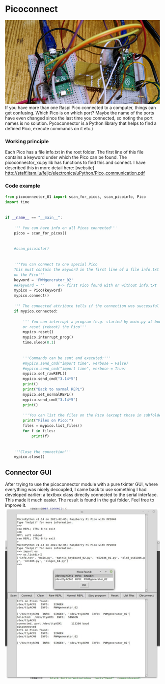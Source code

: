 # Picoconnect
![Picture](2picos.png)
If you have more than one Raspi Pico connected to a computer, things can get confusing. Which Pico is on which port?
Maybe the name of the ports have even changed since the last time you connected, so noting the port names is no solution.
Pycoconnector is a Python library that helps to find  a defined Pico, execute commands on it etc.)

### Working principle
Each Pico has a file info.txt in the root folder. The first line of this file contains a keyword under which the Pico can be found. The picoconnector_xx.py lib has functions to find this and connect.
I have described this in more detail here:
[website] http://staff.ltam.lu/feljc/electronics/uPython/Pico_communication.pdf

### Code example
```python
from picoconnector_01 import scan_for_picos, scan_picoinfo, Pico
import time


if __name__ == "__main__":
    
    ''' You can have info on all Picos connected'''
    picos = scan_for_picos()
    
    
    #scan_picoinfo()
    
    
    '''You can connect to one special Pico
    This must contain the keyword in the first line of a file info.txt
    on the Pico'''
    keyword = 'PWMgenerator_02'
    ##keyword = ''      #-> first Pico found with or without info.txt
    mypico = Pico(keyword)
    mypico.connect()
    
    ''' The connected attribute tells if the connection was successful'''
    if mypico.connected:
        
        ''' You can interrupt a program (e.g. started by main.py at boot)
        or reset (reboot) the Pico'''
        mypico.reset()
        mypico.interrupt_prog()
        time.sleep(0.1)
        
        
        '''Commands can be sent and executed:'''
        #mypico.send_cmd("import time", verbose = False)
        #mypico.send_cmd("import time", verbose = True)
        mypico.set_rawREPL()
        mypico.send_cmd("3.14*5")
        print()
        print("Back to normal REPL")
        mypico.set_normalREPL()
        mypico.send_cmd("3.14*5")
        print()
        
        '''You can list the files on the Pico (except those in subfolders)'''
        print("Files on Pico:")
        files = mypico.list_files() 
        for f in files:
            print(f)
        
    
    '''Close the connection'''
    mypico.close()
```    
 ## Connector GUI
 After trying to use the picoconnector module with a pure tkinter GUI, where everything was nicely decoupled, I came back to use something I had developed earlier: a textbox class directly connected to the serial interface.
This made it much easier. The result is found in the gui folder. Feel free to improve it.
![Picture](/gui/picoconnect.jpg)


